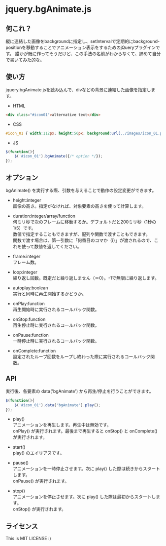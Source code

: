 jquery.bgAnimate.js
===================

何これ？
--------
縦に連結した画像をbackgroundに指定し、setIntervalで定期的にbackground-positionを移動することでアニメーション表示をするためのjQueryプラグインです。
誰かが既に作ってそうだけど、この手法の名前がわからなくて、諦めて自分で書いてみた的な。



使い方
------
jquery.bgAnimate.jsを読み込んで、divなどの背景に連結した画像を指定します。

* HTML
```html
<div class="#icon01">alternative text</div>
```

* CSS
```css
#icon_01 { width:112px; height:56px; background:url(../images/icon_01.png) 0 0; text-indent:-9999px; }
```

* JS
```javascript
$(function(){
    $('#icon_01').bgAnimate({/* option */});
});
```



オプション
----------
bgAnimate() を実行する際、引数を与えることで動作の設定変更ができます。

* height:integer  
  画像の高さ。指定がなければ、対象要素の高さを使って計算します。

* duration:integer/array/function  
  何ミリ秒で次のフレームに移動するか。デフォルトだと200ミリ秒（1秒の1/5）です。  
  数値で指定することもできますが、配列や関数で渡すこともできます。  
  関数で渡す場合は、第一引数に「何番目のコマか（i）」が渡されるので、これを使って数値を返してください。

* frame:integer  
  フレーム数。

* loop:integer  
  繰り返し回数。既定だと繰り返しません（＝0）。-1で無限に繰り返します。

* autoplay:boolean  
  実行と同時に再生開始するかどうか。

* onPlay:function  
  再生開始時に実行されるコールバック関数。

* onStop:function  
  再生停止時に実行されるコールバック関数。

* onPause:function  
  一時停止時に実行されるコールバック関数。

* onComplete:function  
  設定されたループ回数をループし終わった際に実行されるコールバック関数。



API
---
実行後、各要素の data('bgAnimate') から再生/停止を行うことができます。

```javascript
$(function(){
    $('#icon_01').data('bgAnimate').play();
});
```

* play()  
アニメーションを再生します。再生中は無効です。  
onPlay() が実行されます。最後まで再生すると onStop() と onComplete() が実行されます。

* start()  
play() のエイリアスです。

* pause()  
アニメーションを一時停止させます。次に play() した際は続きからスタートします。  
onPause() が実行されます。

* stop()  
アニメーションを停止させます。次に play() した際は最初からスタートします。  
onStop() が実行されます。



ライセンス
----------
This is MIT LICENSE :)

